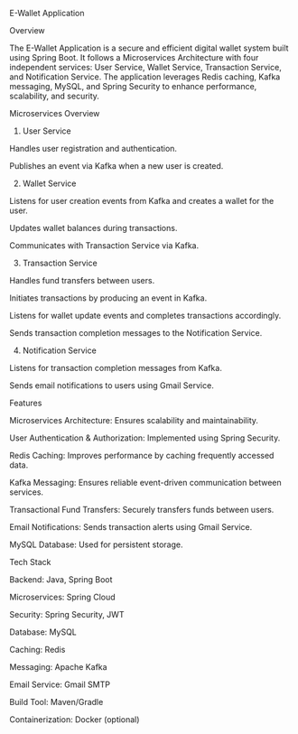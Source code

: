 E-Wallet Application

Overview

The E-Wallet Application is a secure and efficient digital wallet system built using Spring Boot. It follows a Microservices Architecture with four independent services: User Service, Wallet Service, Transaction Service, and Notification Service. The application leverages Redis caching, Kafka messaging, MySQL, and Spring Security to enhance performance, scalability, and security.

Microservices Overview

1. User Service

Handles user registration and authentication.

Publishes an event via Kafka when a new user is created.

2. Wallet Service

Listens for user creation events from Kafka and creates a wallet for the user.

Updates wallet balances during transactions.

Communicates with Transaction Service via Kafka.

3. Transaction Service

Handles fund transfers between users.

Initiates transactions by producing an event in Kafka.

Listens for wallet update events and completes transactions accordingly.

Sends transaction completion messages to the Notification Service.

4. Notification Service

Listens for transaction completion messages from Kafka.

Sends email notifications to users using Gmail Service.

Features

Microservices Architecture: Ensures scalability and maintainability.

User Authentication & Authorization: Implemented using Spring Security.

Redis Caching: Improves performance by caching frequently accessed data.

Kafka Messaging: Ensures reliable event-driven communication between services.

Transactional Fund Transfers: Securely transfers funds between users.

Email Notifications: Sends transaction alerts using Gmail Service.

MySQL Database: Used for persistent storage.

Tech Stack

Backend: Java, Spring Boot

Microservices: Spring Cloud

Security: Spring Security, JWT

Database: MySQL

Caching: Redis

Messaging: Apache Kafka

Email Service: Gmail SMTP

Build Tool: Maven/Gradle

Containerization: Docker (optional)
